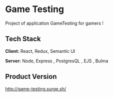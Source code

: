 # Game Testing

Project of application GameTesting for gamers !

## Tech Stack

**Client:** React, Redux, Semantic UI

**Server:** Node, Express , PostgresQL , EJS , Bulma

## Product Version

http://game-testing.surge.sh/
